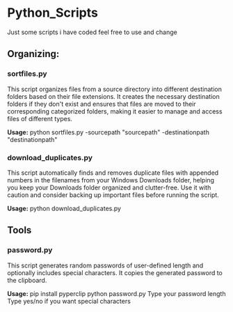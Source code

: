 # Python_Scripts
Just some scripts i have coded feel free to use and change

## Organizing:
### sortfiles.py
This script organizes files from a source directory into different destination folders based on their file extensions. It creates the necessary destination folders if they don't exist and ensures that files are moved to their corresponding categorized folders, making it easier to manage and access files of different types.

**Usage:**
python sortfiles.py -sourcepath "sourcepath" -destinationpath "destinationpath"


### download_duplicates.py
This script automatically finds and removes duplicate files with appended numbers in the filenames from your Windows Downloads folder, helping you keep your Downloads folder organized and clutter-free. Use it with caution and consider backing up important files before running the script.

**Usage:**
python download_duplicates.py





## Tools
### password.py
This script generates random passwords of user-defined length and optionally includes special characters. It copies the generated password to the clipboard.

**Usage:**
pip install pyperclip
python password.py
Type your password length
Type yes/no if you want special characters
